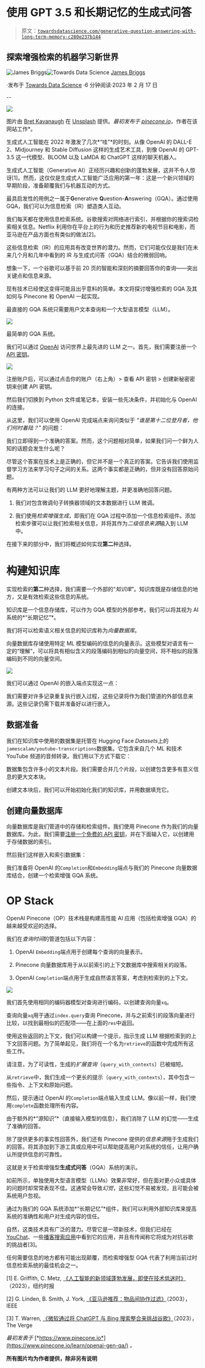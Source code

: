 # 使用 GPT 3.5 和长期记忆的生成式问答

> 原文：[`towardsdatascience.com/generative-question-answering-with-long-term-memory-c280e237b144`](https://towardsdatascience.com/generative-question-answering-with-long-term-memory-c280e237b144)

## 探索增强检索的机器学习新世界

[](https://jamescalam.medium.com/?source=post_page-----c280e237b144--------------------------------)![James Briggs](https://jamescalam.medium.com/?source=post_page-----c280e237b144--------------------------------)[](https://towardsdatascience.com/?source=post_page-----c280e237b144--------------------------------)![Towards Data Science](https://towardsdatascience.com/?source=post_page-----c280e237b144--------------------------------) [James Briggs](https://jamescalam.medium.com/?source=post_page-----c280e237b144--------------------------------)

·发布于 [Towards Data Science](https://towardsdatascience.com/?source=post_page-----c280e237b144--------------------------------) ·6 分钟阅读·2023 年 2 月 17 日

--

![](img/c5e51b39e15d83cb4ab0c9ed3580abef.png)

图片由 [Bret Kavanaugh](https://unsplash.com/@bretkavanaugh?utm_source=medium&utm_medium=referral) 在 [Unsplash](https://unsplash.com/?utm_source=medium&utm_medium=referral) 提供。*最初发布于* [*pinecone.io*](https://www.pinecone.io/learn/openai-gen-qa/)，作者在该网站工作*。

生成式人工智能在 2022 年激发了几次*“哇”*的时刻。从像 OpenAI 的 DALL-E 2、Midjourney 和 Stable Diffusion 这样的生成艺术工具，到像 OpenAI 的 GPT-3.5 这一代模型、BLOOM 以及 LaMDA 和 ChatGPT 这样的聊天机器人。

生成式人工智能（Generative AI）正经历兴趣和创新的蓬勃发展，这并不令人惊讶[1]。然而，这仅仅是生成式人工智能广泛应用的第一年：这是一个新兴领域的早期阶段，准备颠覆我们与机器互动的方式。

最具启发性的用例之一属于**G**enerative **Q**uestion-**A**nswering（GQA）。通过使用 GQA，我们可以为信息检索（IR）塑造类人互动。

我们每天都在使用信息检索系统。谷歌搜索对网络进行索引，并根据你的搜索词检索相关信息。Netflix 利用你在平台上的行为和历史推荐新的电视节目和电影，而亚马逊在产品方面也有类似的做法[2]。

这些信息检索（IR）的应用具有改变世界的潜力。然而，它们可能仅仅是我们在未来几个月和几年中看到的 IR 与生成式问答（GQA）结合的微弱回响。

想象一下，一个谷歌可以基于前 20 页的智能和深刻的摘要回答你的查询——突出关键点和信息来源。

现有技术已经使这变得可能且出乎意料的简单。本文将探讨增强检索的 GQA 及其如何与 Pinecone 和 OpenAI 一起实现。

最直接的 GQA 系统只需要用户文本查询和一个大型语言模型（LLM）。

![](img/34a8a8de6ed776b5238ad9f1c343327e.png)

最简单的 GQA 系统。

我们可以通过 [OpenAI](https://platform.openai.com) 访问世界上最先进的 LLM 之一。首先，我们需要注册一个 [API 密钥](https://beta.openai.com)。

![](img/1c3298a93f8d1045bacd636fe8acf1d2.png)

注册账户后，可以通过点击你的账户（右上角）> 查看 API 密钥 > 创建新秘密密钥来创建 API 密钥。

然后我们切换到 Python 文件或笔记本，安装一些先决条件，并初始化与 OpenAI 的连接。

从这里，我们可以使用 OpenAI 完成端点来询问类似于 *“谁是第十二位登月者，他们何时着陆？”* 的问题：

我们立即得到一个准确的答案。然而，这个问题相对简单，如果我们问一个鲜为人知的话题会发生什么呢？

尽管这个答案在技术上是正确的，但它并不是一个真正的答案。它告诉我们使用监督学习方法来学习句子之间的关系。这两个事实都是正确的，但并没有回答原始问题。

有两种方法可以让我们的 LLM 更好地理解主题，并更准确地回答问题。

1.  我们对包含微调句子转换器领域的文本数据进行 LLM 微调。

1.  我们使用*检索增强生成*，即我们在 GQA 过程中添加一个信息检索组件。添加检索步骤可以让我们检索相关信息，并将其作为*二级信息来源*输入到 LLM 中。

在接下来的部分中，我们将概述如何实现**第二**种选择。

# 构建知识库

实现检索的**第二**种选择，我们需要一个外部的“*知识库*”。知识库既是存储信息的地方，又是有效检索这些信息的系统。

知识库是一个信息存储库，可以作为 GQA 模型的外部参考。我们可以将其视为 AI 系统的*“长期记忆”*。

我们将可以检索语义相关信息的知识库称为*向量数据库*。

向量数据库存储使用特定 ML 模型编码的信息的向量表示。这些模型对语言有一定的“理解”，可以将具有相似含义的段落编码到相似的向量空间，将不相似的段落编码到不同的向量空间。

![](img/2946718bf57e92359f02796ef22df104.png)

我们可以通过 OpenAI 的嵌入端点实现这一点：

我们需要对许多记录重复执行嵌入过程，这些记录将作为我们管道的外部信息来源。这些记录仍需下载并准备好以进行嵌入。

## 数据准备

我们在知识库中使用的数据集是托管在 Hugging Face *Datasets*上的`jamescalam/youtube-transcriptions`数据集。它包含来自几个 ML 和技术 YouTube 频道的音频转录。我们用以下方式下载它：

数据集包含许多小的文本片段。我们需要合并几个片段，以创建包含更多有意义信息的更大文本块。

创建文本块后，我们可以开始初始化我们的知识库，并用数据填充它。

## 创建向量数据库

向量数据库是我们管道中的存储和检索组件。我们使用 Pinecone 作为我们的向量数据库。为此，我们需要[注册一个免费的 API 密钥](https://app.pinecone.io/)，并在下面输入它，以创建用于存储数据的索引。

然后我们这样嵌入和索引数据集：

我们准备将 OpenAI 的`Completion`和`Embedding`端点与我们的 Pinecone 向量数据库结合，创建一个检索增强 GQA 系统。

# OP Stack

OpenAI Pinecone（OP）技术栈是构建高性能 AI 应用（包括检索增强 GQA）的越来越受欢迎的选择。

我们在*查询时间*的管道包括以下内容：

1.  OpenAI `Embedding`端点用于创建每个查询的向量表示。

1.  Pinecone 向量数据库用于从以前索引的上下文数据库中搜索相关的段落。

1.  OpenAI `Completion`端点用于生成自然语言答案，考虑到检索到的上下文。

![](img/5cafc844cc7581526b3e836707a46da5.png)

我们首先使用相同的编码器模型对查询进行编码，以创建查询向量`xq`。

查询向量`xq`用于通过`index.query`查询 Pinecone，并与之前索引的段落向量进行比较，以找到最相似的匹配项——在上面的`res`中返回。

使用这些返回的上下文，我们可以构建一个提示，指示生成 LLM 根据检索到的上下文回答问题。为了简单起见，我们将在一个名为`retrieve`的函数中完成所有这些工作。

请注意，为了可读性，生成的*扩展查询*（`query_with_contexts`）已被缩短。

从`retrieve`中，我们生成一个更长的提示（`query_with_contexts`），其中包含一些指令、上下文和原始问题。

然后，提示通过 OpenAI 的`Completion`端点输入生成 LLM。像以前一样，我们使用`complete`函数处理所有内容。

由于额外的*“源知识”*（直接输入模型的信息），我们消除了 LLM 的幻觉——生成了准确的回答。

除了提供更多的事实性回答外，我们还有 Pinecone 提供的*信息来源*用于生成我们的回答。将其添加到下游工具或应用中可以帮助提高用户对系统的信任，让用户确认所提供信息的可靠性。

这就是关于检索增强型**生成式问答**（GQA）系统的演示。

如前所示，单独使用大型语言模型（LLMs）效果非常好，但在面对更小众或具体的问题时却常常表现不佳。这通常会导致*幻觉*，这些幻觉不易被发现，且可能会被系统用户忽视。

通过为我们的 GQA 系统添加*“长期记忆”*组件，我们可以利用外部知识库来提高系统的准确性和用户对生成内容的信任。

自然，这类技术具有广泛的潜力。尽管它是一项新技术，但我们已经在[YouChat](https://blog.you.com/introducing-youchat-the-ai-search-assistant-that-lives-in-your-search-engine-eff7badcd655)、一些[播客搜索应用](https://huberman.rile.yt)中看到它的应用，并且有传闻称它将成为对抗谷歌的挑战者[3]。

任何需要信息的地方都有可能出现颠覆，而检索增强型 GQA 代表了利用当前过时信息检索系统的最佳机会之一。

[1] E. Griffith, C. Metz, [《人工智能的新领域蓬勃发展，即使在技术低迷时》](https://www.nytimes.com/2023/01/07/technology/generative-ai-chatgpt-investments.html)（2023），纽约时报

[2] G. Linden, B. Smith, J. York, [《亚马逊推荐：物品间协作过滤》](https://www.cs.umd.edu/~samir/498/Amazon-Recommendations.pdf)（2003），IEEE

[3] T. Warren, [《微软通过将 ChatGPT 与 Bing 搜索整合来挑战谷歌》](https://www.theverge.com/2023/1/4/23538552/microsoft-bing-chatgpt-search-google-competition)（2023），The Verge

*最初发表于* [*https://www.pinecone.io*](https://www.pinecone.io/learn/openai-gen-qa/) *。*

**所有图片均为作者提供，除非另有说明**
